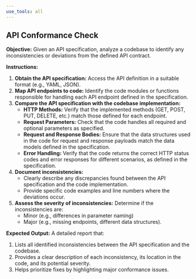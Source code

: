 ```yaml
---
use_tools: all
---
```

## API Conformance Check

**Objective:** Given an API specification, analyze a codebase to identify any inconsistencies or deviations from the defined API contract.

**Instructions:**

1. **Obtain the API specification:**  Access the API definition in a suitable format (e.g., YAML, JSON).
2. **Map API endpoints to code:**  Identify the code modules or functions responsible for handling each API endpoint defined in the specification.
3. **Compare the API specification with the codebase implementation:**
    * **HTTP Methods:**  Verify that the implemented methods (GET, POST, PUT, DELETE, etc.) match those defined for each endpoint.
    * **Request Parameters:**  Check that the code handles all required and optional parameters as specified.
    * **Request and Response Bodies:**  Ensure that the data structures used in the code for request and response payloads match the data models defined in the specification.
    * **Error Handling:**  Verify that the code returns the correct HTTP status codes and error responses for different scenarios, as defined in the specification.
4. **Document inconsistencies:**
    * Clearly describe any discrepancies found between the API specification and the code implementation.
    * Provide specific code examples and line numbers where the deviations occur.
5. **Assess the severity of inconsistencies:** Determine if the inconsistencies are:
    * Minor (e.g., differences in parameter naming)
    * Major (e.g., missing endpoints, different data structures).

**Expected Output:** A detailed report that:

1. Lists all identified inconsistencies between the API specification and the codebase.
2. Provides a clear description of each inconsistency, its location in the code, and its potential severity.
3. Helps prioritize fixes by highlighting major conformance issues.
